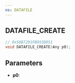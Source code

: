 ```yaml
---
ns: DATAFILE
---
```

## DATAFILE_CREATE

```c
// 0x56B7291FB953DD51
void DATAFILE_CREATE(Any p0);
```

## Parameters
* **p0**:
